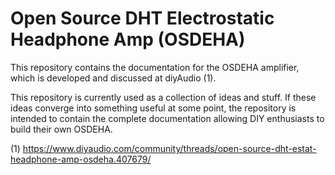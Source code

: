# Open Source DHT Electrostatic Headphone Amp (OSDEHA)

This repository contains the documentation for the OSDEHA amplifier, which is developed and discussed at diyAudio (1).

This repository is currently used as a collection of ideas and stuff. If these ideas converge into something useful at some point, the repository is intended to contain the complete documentation allowing DIY enthusiasts to build their own OSDEHA.

(1) https://www.diyaudio.com/community/threads/open-source-dht-estat-headphone-amp-osdeha.407679/

